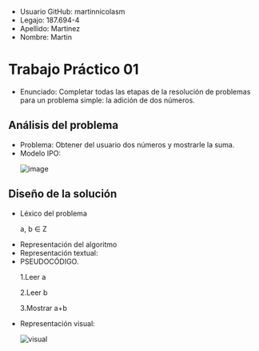 <ul>
  <li>Usuario GitHub: martinnicolasm</li>
  <li>Legajo: 187.694-4</li>
  <li>Apellido: Martinez</li>
  <li>Nombre: Martin</li>
  </ul>
  
  <h1>Trabajo Práctico 01</h1>
  <ul>
  <li>Enunciado: Completar todas las etapas de la resolución de problemas para un problema
    simple: la adición de dos números.</li>
  </ul>

<h2>Análisis del problema</h2>
<ul>
   
  <li>Problema: Obtener del usuario dos números y mostrarle la suma.</li>
  
  <li>Modelo IPO:</li>
  
 ![image](https://user-images.githubusercontent.com/37809641/38850584-77888bba-41e8-11e8-8bec-c692ad6abf37.png)
  </ul>

<h2>Diseño de la solución</h2>
<ul>
  <li>Léxico del problema</li>
  
  a, b ∈ Z
  
  <li>Representación del algoritmo</li>
  <li>Representación textual:</li>
  <li>PSEUDOCÓDIGO.</li>
  
  1.Leer a
  
  2.Leer b
  
  3.Mostrar a+b
  
  <li>Representación visual:</li> 
  
  ![visual](https://user-images.githubusercontent.com/37809641/38850053-0f063b2a-41e6-11e8-9c4b-fa99e9fc0c0e.png)
</ul>
